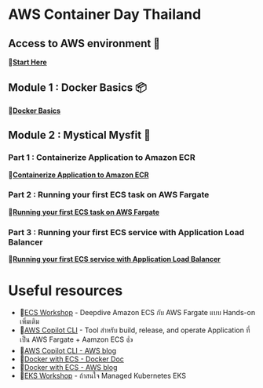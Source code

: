 # AWS Container Day Thailand

## Access to AWS environment 🏁

🔗[**Start Here**](https://dashboard.eventengine.run/login)

## Module 1 : Docker Basics 📦

🔗[**Docker Basics**](https://dashboard.eventengine.run/login)

## Module 2 : Mystical Mysfit 🦄

### Part 1 : Containerize Application to Amazon ECR

🔗[**Containerize Application to Amazon ECR**](https://containers-immersionday.workshop.aws/ecs/containerize_the_mythical_mysfits_monolith.html) 

### Part 2 : Running your first ECS task on AWS Fargate

🔗[**Running your first ECS task on AWS Fargate**](https://containers-immersionday.workshop.aws/ecs/deploy_the_container_using_aws_fargate.html) 

### Part 3 : Running your first ECS service with Application Load Balancer

🔗[**Running your first ECS service with Application Load Balancer**](https://containers-immersionday.workshop.aws/ecs/scale_the_ecs_service.html) 


# Useful resources
* 🔗[ECS Workshop](https://ecsworkshop.com/) - Deepdive Amazon ECS กับ AWS Fargate แบบ Hands-on เพิ่มเติม 
* 🔗[AWS Copilot CLI](https://aws.github.io/copilot-cli/) - Tool สำหรับ build, release, and operate Application ที่เป็น AWS Fargate + Aamzon ECS 👍
* 🔗[AWS Copilot CLI - AWS blog](https://aws.amazon.com/blogs/containers/introducing-aws-copilot/)
* 🔗[Docker with ECS - Docker Doc](https://docs.docker.com/cloud/ecs-integration/)
* 🔗[Docker with ECS - AWS blog](https://aws.amazon.com/blogs/containers/deploy-applications-on-amazon-ecs-using-docker-compose/)
* 🔗[EKS Workshop](https://www.eksworkshop.com/) - ถ้าสนใจ Managed Kubernetes EKS
